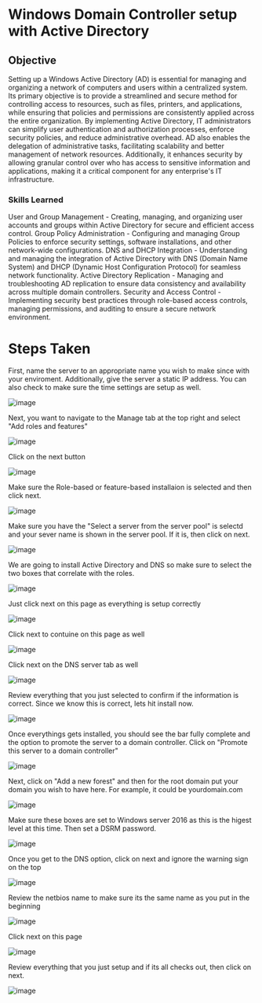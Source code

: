 # Windows Domain Controller setup with Active Directory

## Objective

Setting up a Windows Active Directory (AD) is essential for managing and organizing a network of computers and users within a centralized system. Its primary objective is to provide a streamlined and secure method for controlling access to resources, such as files, printers, and applications, while ensuring that policies and permissions are consistently applied across the entire organization. By implementing Active Directory, IT administrators can simplify user authentication and authorization processes, enforce security policies, and reduce administrative overhead. AD also enables the delegation of administrative tasks, facilitating scalability and better management of network resources. Additionally, it enhances security by allowing granular control over who has access to sensitive information and applications, making it a critical component for any enterprise's IT infrastructure.

### Skills Learned

User and Group Management - Creating, managing, and organizing user accounts and groups within Active Directory for secure and efficient access control.
Group Policy Administration - Configuring and managing Group Policies to enforce security settings, software installations, and other network-wide configurations.
DNS and DHCP Integration - Understanding and managing the integration of Active Directory with DNS (Domain Name System) and DHCP (Dynamic Host Configuration Protocol) for seamless network functionality.
Active Directory Replication - Managing and troubleshooting AD replication to ensure data consistency and availability across multiple domain controllers.
Security and Access Control - Implementing security best practices through role-based access controls, managing permissions, and auditing to ensure a secure network environment.


# Steps Taken

First, name the server to an appropriate name you wish to make since with your enviroment. Additionally, give the server a static IP address. You can also check to make sure the time settings are setup as well. 

![image](https://github.com/user-attachments/assets/52f0a6ad-2319-481f-abe4-e1447f65cee5)


Next, you want to navigate to the Manage tab at the top right and select "Add roles and features" 

![image](https://github.com/user-attachments/assets/3f67c824-129b-49b8-a1fa-25db197b7a50)


Click on the next button 

![image](https://github.com/user-attachments/assets/726d8f7c-6956-47f7-bb41-6d13f8619fd8)


Make sure the Role-based or feature-based installaion is selected and then click next. 

![image](https://github.com/user-attachments/assets/21fe0086-ba62-45cc-b00e-45c17313bfbe)

Make sure you have the "Select a server from the server pool" is selectd and your sever name is shown in the server pool. If it is, then click on next. 

![image](https://github.com/user-attachments/assets/6a81f64c-86e2-4897-b988-2096523c203e)


We are going to install Active Directory and DNS so make sure to select the two boxes that correlate with the roles. 

![image](https://github.com/user-attachments/assets/62bae36c-a906-4bc7-b321-cbf34fda6e6a)

Just click next on this page as everything is setup correctly

![image](https://github.com/user-attachments/assets/c77709fd-118d-474e-9396-c751bbe551fb)

Click next to contuine on this page as well 

![image](https://github.com/user-attachments/assets/9b341b00-6e09-40d3-b83a-f2b4803d852d)

Click next on the DNS server tab as well 

![image](https://github.com/user-attachments/assets/d98e06b3-da28-43ca-9312-1ff5adfe7ff8)

Review everything that you just selected to confirm if the information is correct. Since we know this is correct, lets hit install now. 

![image](https://github.com/user-attachments/assets/1867f048-8303-47b6-b219-55e529f4464e)

Once everythings gets installed, you should see the bar fully complete and the option to promote the server to a domain controller. Click on "Promote this server to a domain controller"

![image](https://github.com/user-attachments/assets/17b2451a-749c-4100-9a96-7e1403ca6b0d)

Next, click on "Add a new forest" and then for the root domain put your domain you wish to have here. For example, it could be yourdomain.com 

![image](https://github.com/user-attachments/assets/2b5f237b-fb82-45b2-a7dc-3fbbb0245754)

Make sure these boxes are set to Windows server 2016 as this is the higest level at this time. Then set a DSRM password. 

![image](https://github.com/user-attachments/assets/b6c14545-7f8a-4bc8-931d-f108b923343d)

Once you get to the DNS option, click on next and ignore the warning sign on the top 

![image](https://github.com/user-attachments/assets/aae47ee2-2949-4bbf-ae87-6f87d3b525ec)

Review the netbios name to make sure its the same name as you put in the beginning

![image](https://github.com/user-attachments/assets/6e16eeac-fc9c-45e2-93c6-1a032ecfa4a1)

Click next on this page 

![image](https://github.com/user-attachments/assets/9160db9e-bde3-4883-9675-11930be0615b)

Review everything that you just setup and if its all checks out, then click on next. 

![image](https://github.com/user-attachments/assets/257fca2f-c8fa-4685-a741-ee64cb939078)

